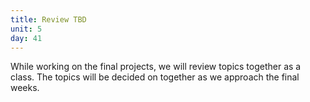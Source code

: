 ```yaml
---
title: Review TBD
unit: 5
day: 41
---
```


While working on the final projects, we will review topics together as a class. The topics will be decided on together as we approach the final weeks.

